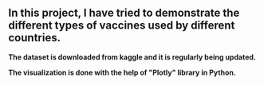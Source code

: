 ## In this project, I have tried to demonstrate the different types of vaccines used by different countries.
**The dataset is downloaded from kaggle and it is regularly being updated.**

**The visualization is done with the help of "Plotly" library in Python.**

